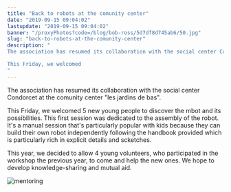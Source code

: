 ```yaml
---
title: "Back to robots at the comunity center"
date: "2019-09-15 09:04:02"
lastupdate: "2019-09-15 09:04:02"
banner: "/proxyPhotos?code=/blog/bob-ross/5d7df8d745ab6/50.jpg"
slug: "back-to-robots-at-the-comunity-center"
description: " 
The association has resumed its collaboration with the social center Condorcet at the comunity center \"les jardins de bas\".

This Friday, we welcomed 
"
---
```

The association has resumed its collaboration with the social center Condorcet at the comunity center "les jardins de bas".

This Friday, we welcomed 5 new young people to discover the mbot and its possibilities.
This first session was dedicated to the assembly of the robot. It's a manual session that's particularly popular with kids because they can build their own robot independently following the handbook provided which is particularly rich in explicit details and scketches.

This year, we decided to allow 4 young volunteers, who participated in the workshop the previous year, to come and help the new ones. We hope to develop knowledge-sharing and mutual aid.


![mentoring](/proxyPhotos?code=/blog/bob-ross/5d7df8df0fe21/50.jpg)
    